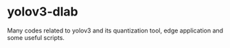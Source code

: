 # yolov3-dlab
Many codes related to yolov3 and its quantization tool, edge application and some useful scripts. 
